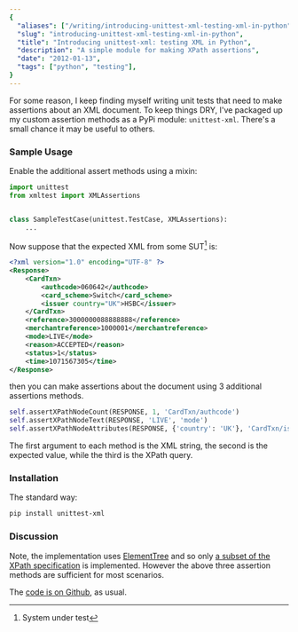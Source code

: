 ```yaml
---
{
  "aliases": ["/writing/introducing-unittest-xml-testing-xml-in-python"],
  "slug": "introducing-unittest-xml-testing-xml-in-python",
  "title": "Introducing unittest-xml: testing XML in Python",
  "description": "A simple module for making XPath assertions",
  "date": "2012-01-13",
  "tags": ["python", "testing"],
}
---
```


For some reason, I keep finding myself writing unit tests that need to make
assertions about an XML document. To keep things DRY, I've packaged up my custom
assertion methods as a PyPi module: `unittest-xml`. There's a small chance it
may be useful to others.

### Sample Usage

Enable the additional assert methods using a mixin:

```python
import unittest
from xmltest import XMLAssertions


class SampleTestCase(unittest.TestCase, XMLAssertions):
    ...
```

Now suppose that the expected XML from some SUT[^1] is:

```xml
<?xml version="1.0" encoding="UTF-8" ?>
<Response>
    <CardTxn>
        <authcode>060642</authcode>
        <card_scheme>Switch</card_scheme>
        <issuer country="UK">HSBC</issuer>
    </CardTxn>
    <reference>3000000088888888</reference>
    <merchantreference>1000001</merchantreference>
    <mode>LIVE</mode>
    <reason>ACCEPTED</reason>
    <status>1</status>
    <time>1071567305</time>
</Response>
```

then you can make assertions about the document using 3 additional assertions
methods.

```python
self.assertXPathNodeCount(RESPONSE, 1, 'CardTxn/authcode')
self.assertXPathNodeText(RESPONSE, 'LIVE', 'mode')
self.assertXPathNodeAttributes(RESPONSE, {'country': 'UK'}, 'CardTxn/issuer')
```

The first argument to each method is the XML string, the second is the expected
value, while the third is the XPath query.

### Installation

The standard way:

```bash
pip install unittest-xml
```

### Discussion

Note, the implementation uses
[ElementTree](http://docs.python.org/library/xml.etree.elementtree.html) and so
only
[a subset of the XPath specification](http://effbot.org/zone/element-xpath.htm)
is implemented. However the above three assertion methods are sufficient for
most scenarios.

The [code is on Github](https://github.com/codeinthehole/unittest-xml), as
usual.

[^1]: System under test
